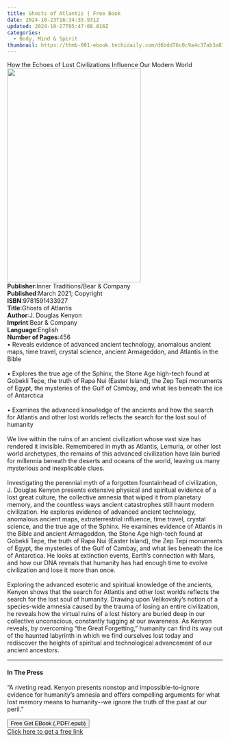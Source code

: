 ```yaml
---
title: Ghosts of Atlantis | Free Book
date: 2024-10-23T16:34:35.931Z
updated: 2024-10-27T05:47:08.816Z
categories:
  - Body, Mind & Spirit
thumbnail: https://thmb-001-ebook.techidaily.com/d6bdd76c0c9a4c37ab3a87708c9f138dcb3de90d6cb253548799150369894034.jpg
---
```

<main id="book-container">
  <div class="flex flex-col">
    <div class="book-brief flex-1 py-6 px-4 sm:p-6 md:py-10 md:px-8">
      <!-- brief-->
      <div class="book-brief-main">
        How the Echoes of Lost Civilizations Influence Our Modern World
      </div>
    </div>
    <div
      class="book-meta-info flex-1 grid gap-4 col-start-1 col-end-3 row-start-1 sm:mb-6 sm:grid-cols-4 lg:gap-6 lg:col-start-2 lg:row-end-6 lg:row-span-6 lg:mb-0"
    >
      <div
        class="book-meta-info-left place-content-center mt-4 p-4 text-sm leading-6 col-start-2 col-span-2 dark:text-slate-400"
      >
        <img
          class="w-full h-500 object-cover rounded-lg sm:h-255 sm:col-span-2 lg:col-span-full"
          src="https://img-001-ebook.techidaily.com/1706ae09d7da31b90f97f2d7b5a65035181b1bf2d8f3a142cc36a288c46f121f.jpg"
          alt=""
          width="312"
          height="500"
        />
      </div>
      <div
        class="book-meta-info-right mt-2 col-start-1 row-start-2 col-span-3 self-center"
      >
        <!-- meta data  -->
        <div class="flex flex-col px-4 md:px-8">
          <div class="flex-1">
            <strong>Publisher</strong>:<span class="px-2"
              >Inner Traditions/Bear &amp; Company</span
            >
          </div>
          <div class="flex-1">
            <strong>Published</strong>:<span class="px-2"
              >March 2021; Copyright</span
            >
          </div>
          <div class="flex-1">
            <strong>ISBN</strong>:<span class="px-2">9781591433927</span>
          </div>
          <div class="flex-1">
            <strong>Title</strong>:<span class="px-2">Ghosts of Atlantis</span>
          </div>
          <div class="flex-1">
            <strong>Author</strong>:<span class="px-2">J. Douglas Kenyon</span>
          </div>
          <div class="flex-1">
            <strong>Imprint</strong>:<span class="px-2"
              >Bear &amp; Company</span
            >
          </div>
          <div class="flex-1">
            <strong>Language</strong>:<span class="px-2">English</span>
          </div>
          <div class="flex-1">
            <strong>Number of Pages</strong>:<span class="px-2">456</span>
          </div>
        </div>
      </div>
    </div>
    <div class="book-description flex-1 py-6 px-4 sm:p-6 md:py-10 md:px-8">
      <div class="book-description-main">
        <div accordion-content="" id="description">
          • Reveals evidence of advanced ancient technology, anomalous ancient
          maps, time travel, crystal science, ancient Armageddon, and Atlantis
          in the Bible <br /><br />• Explores the true age of the Sphinx, the
          Stone Age high-tech found at Gobekli Tepe, the truth of Rapa Nui
          (Easter Island), the Zep Tepi monuments of Egypt, the mysteries of the
          Gulf of Cambay, and what lies beneath the ice of Antarctica
          <br /><br />• Examines the advanced knowledge of the ancients and how
          the search for Atlantis and other lost worlds reflects the search for
          the lost soul of humanity <br /><br />We live within the ruins of an
          ancient civilization whose vast size has rendered it invisible.
          Remembered in myth as Atlantis, Lemuria, or other lost world
          archetypes, the remains of this advanced civilization have lain buried
          for millennia beneath the deserts and oceans of the world, leaving us
          many mysterious and inexplicable clues. <br /><br />Investigating the
          perennial myth of a forgotten fountainhead of civilization, J. Douglas
          Kenyon presents extensive physical and spiritual evidence of a lost
          great culture, the collective amnesia that wiped it from planetary
          memory, and the countless ways ancient catastrophes still haunt modern
          civilization. He explores evidence of advanced ancient technology,
          anomalous ancient maps, extraterrestrial influence, time travel,
          crystal science, and the true age of the Sphinx. He examines evidence
          of Atlantis in the Bible and ancient Armageddon, the Stone Age
          high-tech found at Gobekli Tepe, the truth of Rapa Nui (Easter
          Island), the Zep Tepi monuments of Egypt, the mysteries of the Gulf of
          Cambay, and what lies beneath the ice of Antarctica. He looks at
          extinction events, Earth’s connection with Mars, and how our DNA
          reveals that humanity has had enough time to evolve civilization and
          lose it more than once. <br /><br />Exploring the advanced esoteric
          and spiritual knowledge of the ancients, Kenyon shows that the search
          for Atlantis and other lost worlds reflects the search for the lost
          soul of humanity. Drawing upon Velikovsky’s notion of a species-wide
          amnesia caused by the trauma of losing an entire civilization, he
          reveals how the virtual ruins of a lost history are buried deep in our
          collective unconscious, constantly tugging at our awareness. As Kenyon
          reveals, by overcoming “the Great Forgetting,” humanity can find its
          way out of the haunted labyrinth in which we find ourselves lost today
          and rediscover the heights of spiritual and technological advancement
          of our ancient ancestors.
        </div>
        <div class="accordion-fader"></div>
      </div>
    </div>
    <div class="book-excerpts flex-1 py-6 px-4 sm:p-6 md:py-10 md:px-8">
      <!-- excerpts-->
      <div class="book-excerpts-main">
        <hr />
        <h4 class="placeholder placeholder-heading">
          <span>In The Press</span>
        </h4>
        <p>
          “A riveting read. Kenyon presents nonstop and impossible-to-ignore
          evidence for humanity’s amnesia and offers compelling arguments for
          what lost memory means to humanity--we ignore the truth of the past at
          our peril.”
        </p>
      </div>
    </div>
    <div
      class="book-about-author flex-1 py-6 px-4 sm:p-6 md:py-10 md:px-8"
    ></div>
    <div class="book-free-get flex-1 py-6 px-4 sm:p-6 md:py-10 md:px-8">
      <button
        id="btn-free-get"
        class="bg-blue-500 hover:bg-blue-700 text-white font-bold py-2 px-4 rounded"
      >
        Free Get EBook (.PDF/.epub)
      </button>
      <div id="countdown-display" class="px-2 text-lg mt-2"></div>
      <a
        id="free-link"
        class="hidden bg-blue-500 hover:bg-blue-700 text-white font-bold py-2 px-4 rounded"
        href="https://www.ebooks.com/en-us/book/210133152/ghosts-of-atlantis/j-douglas-kenyon/"
        target="_blank"
        >Click here to get a free link</a
      >
    </div>
    <script>
      let countdownTime = 0;
      let countdownInterval = null;
      document
        .getElementById('btn-free-get')
        .addEventListener('click', startCountdown);
      function startCountdown() {
        countdownTime = new Date().getTime() + 60000 * 3;
        countdownInterval = setInterval(updateCountdown, 1000);
        document.getElementById('btn-free-get').disabled = true;
        document
          .getElementById('btn-free-get')
          .classList.add('bg-gray-500', 'cursor-not-allowed');
      }
      function updateCountdown() {
        let currentTime = new Date().getTime();
        let timeLeft = countdownTime - currentTime;
        let secondsLeft = Math.floor(timeLeft / 1000);
        document.getElementById('countdown-display').innerHTML =
          `Remaining time: ${secondsLeft} seconds.`;
        if (secondsLeft <= 0) {
          clearInterval(countdownInterval);
          document.getElementById('btn-free-get').classList.add('hidden');
          document.getElementById('free-link').classList.remove('hidden');
          document.getElementById('countdown-display').innerHTML = '';
        }
      }
    </script>
  </div>
</main>

<ins class="adsbygoogle"
      style="display:block"
      data-ad-client="ca-pub-7571918770474297"
      data-ad-slot="8358498916"
      data-ad-format="auto"
      data-full-width-responsive="true"></ins>
    